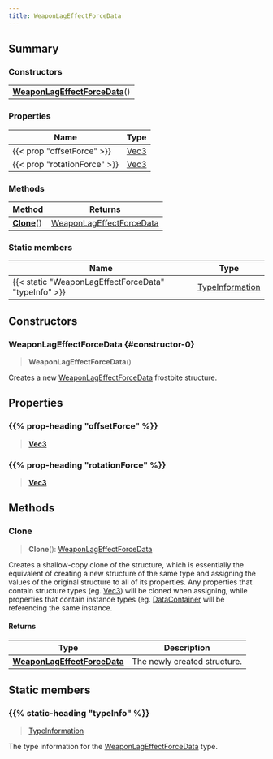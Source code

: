 ```yaml
---
title: WeaponLagEffectForceData
---
```



## Summary
### Constructors
| |
| ----------- |
| **[WeaponLagEffectForceData](#constructor-0)**() |

### Properties
| Name | Type |
| ---- | ---- |
| {{< prop "offsetForce" >}} | [Vec3](/vext/ref/shared/class/vec3) |
| {{< prop "rotationForce" >}} | [Vec3](/vext/ref/shared/class/vec3) |

### Methods
| Method | Returns |
| ------ | ---- |
| **[Clone](#clone)**() | [WeaponLagEffectForceData](/vext/ref/fb/weaponlageffectforcedata) |

### Static members
| Name | Type |
| ---- | ---- |
| {{< static "WeaponLagEffectForceData" "typeInfo" >}} | [TypeInformation](/vext/ref/shared/class/typeinformation) |

## Constructors
### WeaponLagEffectForceData {#constructor-0}
> **WeaponLagEffectForceData**()

Creates a new [WeaponLagEffectForceData](/vext/ref/fb/weaponlageffectforcedata) frostbite structure.

## Properties
### {{% prop-heading "offsetForce" %}}
> **[Vec3](/vext/ref/shared/class/vec3)**

### {{% prop-heading "rotationForce" %}}
> **[Vec3](/vext/ref/shared/class/vec3)**

## Methods
### Clone
> **Clone**(): [WeaponLagEffectForceData](/vext/ref/fb/weaponlageffectforcedata)

Creates a shallow-copy clone of the structure, which is essentially the equivalent of creating a new structure of the same type and assigning the values of the original structure to all of its properties. Any properties that contain structure types (eg. [Vec3](/vext/ref/shared/class/vec3)) will be cloned when assigning, while properties that contain instance types (eg. [DataContainer](/vext/ref/shared/class/datacontainer) will be referencing the same instance.

#### Returns
| Type | Description |
| ---- | ----------- |
| **[WeaponLagEffectForceData](/vext/ref/fb/weaponlageffectforcedata)** | The newly created structure. |

## Static members
### {{% static-heading "typeInfo" %}}
> [TypeInformation](/vext/ref/shared/class/typeinformation)

The type information for the [WeaponLagEffectForceData](/vext/ref/fb/weaponlageffectforcedata) type.

